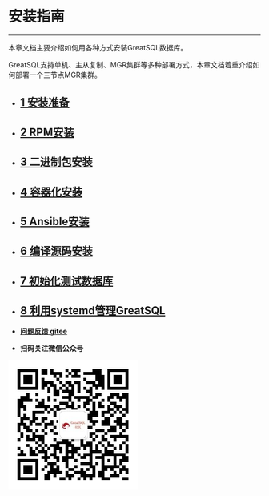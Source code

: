 # 安装指南
---

本章文档主要介绍如何用各种方式安装GreatSQL数据库。

GreatSQL支持单机、主从复制、MGR集群等多种部署方式，本章文档着重介绍如何部署一个三节点MGR集群。

- ## [1 安装准备](./1-install-prepare.md)
- ## [2 RPM安装](./2-install-with-rpm.md)
- ## [3 二进制包安装](./3-install-with-tarball.md)
- ## [4 容器化安装](./4-install-with-docker.md)
- ## [5 Ansible安装](./5-install-with-ansible.md)
- ## [6 编译源码安装](./6-install-with-source-code.md)
- ## [7 初始化测试数据库](./7-load-sampledb.md)
- ## [8 利用systemd管理GreatSQL](./8-greatsql-with-systemd.md)


- **[问题反馈 gitee](https://gitee.com/GreatSQL/GreatSQL-Manual/issues)**

- **扫码关注微信公众号**

![greatsql-wx](../greatsql-wx.jpg)
